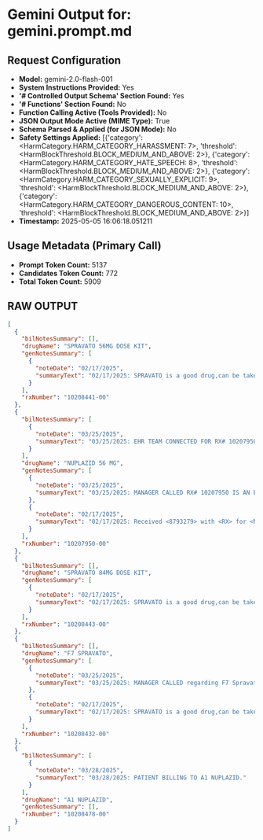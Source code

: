# Gemini Output for: gemini.prompt.md
## Request Configuration
- **Model:** gemini-2.0-flash-001
- **System Instructions Provided:** Yes
- **'# Controlled Output Schema' Section Found:** Yes
- **'# Functions' Section Found:** No
- **Function Calling Active (Tools Provided):** No
- **JSON Output Mode Active (MIME Type):** True
- **Schema Parsed & Applied (for JSON Mode):** No
- **Safety Settings Applied:** [{'category': <HarmCategory.HARM_CATEGORY_HARASSMENT: 7>, 'threshold': <HarmBlockThreshold.BLOCK_MEDIUM_AND_ABOVE: 2>}, {'category': <HarmCategory.HARM_CATEGORY_HATE_SPEECH: 8>, 'threshold': <HarmBlockThreshold.BLOCK_MEDIUM_AND_ABOVE: 2>}, {'category': <HarmCategory.HARM_CATEGORY_SEXUALLY_EXPLICIT: 9>, 'threshold': <HarmBlockThreshold.BLOCK_MEDIUM_AND_ABOVE: 2>}, {'category': <HarmCategory.HARM_CATEGORY_DANGEROUS_CONTENT: 10>, 'threshold': <HarmBlockThreshold.BLOCK_MEDIUM_AND_ABOVE: 2>}]
- **Timestamp:** 2025-05-05 16:06:18.051211

## Usage Metadata (Primary Call)
- **Prompt Token Count:** 5137
- **Candidates Token Count:** 772
- **Total Token Count:** 5909

## RAW OUTPUT

```json
[
  {
    "bilNotesSummary": [],
    "drugName": "SPRAVATO 56MG DOSE KIT",
    "genNotesSummary": [
      {
        "noteDate": "02/17/2025",
        "summaryText": "02/17/2025: SPRAVATO is a good drug,can be taken for multiple disease."
      }
    ],
    "rxNumber": "10208441-00"
  },
  {
    "bilNotesSummary": [
      {
        "noteDate": "03/25/2025",
        "summaryText": "03/25/2025: EHR TEAM CONNECTED FOR RX# 10207950 FOR PROCESSING."
      }
    ],
    "drugName": "NUPLAZID 56 MG",
    "genNotesSummary": [
      {
        "noteDate": "03/25/2025",
        "summaryText": "03/25/2025: MANAGER CALLED RX# 10207950 IS AN EPC PRESCRIPTION."
      },
      {
        "noteDate": "02/17/2025",
        "summaryText": "02/17/2025: Received <8793279> with <RX> for <NUPLAZID 56 MG> withi."
      }
    ],
    "rxNumber": "10207950-00"
  },
  {
    "bilNotesSummary": [],
    "drugName": "SPRAVATO 84MG DOSE KIT",
    "genNotesSummary": [
      {
        "noteDate": "02/17/2025",
        "summaryText": "02/17/2025: SPRAVATO is a good drug,can be taken for multiple disease."
      }
    ],
    "rxNumber": "10208443-00"
  },
  {
    "bilNotesSummary": [],
    "drugName": "F7 SPRAVATO",
    "genNotesSummary": [
      {
        "noteDate": "03/25/2025",
        "summaryText": "03/25/2025: MANAGER CALLED regarding F7 Spravato."
      },
      {
        "noteDate": "02/17/2025",
        "summaryText": "02/17/2025: SPRAVATO is a good drug,can be taken for multiple disease."
      }
    ],
    "rxNumber": "10208432-00"
  },
  {
    "bilNotesSummary": [
      {
        "noteDate": "03/28/2025",
        "summaryText": "03/28/2025: PATIENT BILLING TO A1 NUPLAZID."
      }
    ],
    "drugName": "A1 NUPLAZID",
    "genNotesSummary": [],
    "rxNumber": "10208478-00"
  }
]
```

